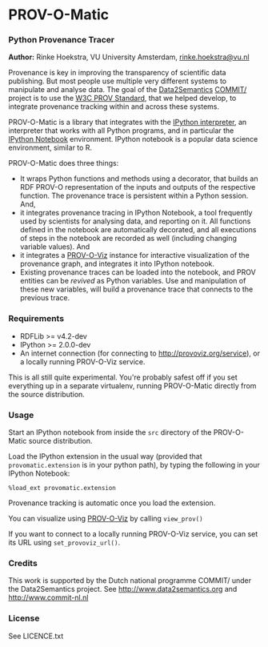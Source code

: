 # PROV-O-Matic
### Python Provenance Tracer

**Author:** Rinke Hoekstra, VU University Amsterdam, <rinke.hoekstra@vu.nl>

Provenance is key in improving the transparency of scientific data publishing. But most people use multiple very different systems to manipulate and analyse data. The goal of the [Data2Semantics](http://www.data2semantics) [COMMIT/](http://www.commit-nl.nl) project is to use the [W3C PROV Standard](http://www.w3.org/TR/prov-overview/), that we helped develop, to integrate provenance tracking within and across these systems. 

PROV-O-Matic is a library that integrates with the [IPython interpreter](http://ipython.org/), an interpreter that works with all Python programs, and in particular the [IPython Notebook](http://ipython.org/notebook.html) environment. IPython notebook is a popular data science environment, similar to R.

PROV-O-Matic does three things:

* It wraps Python functions and methods using a decorator, that builds an RDF PROV-O representation of the inputs and outputs of the respective function. The provenance trace is persistent within a Python session. And,
* it integrates provenance tracing in IPython Notebook, a tool frequently used by scientists for analysing data, and reporting on it. All functions defined in the notebook are automatically decorated, and all executions of steps in the notebook are recorded as well (including changing variable values). And
* it integrates a [PROV-O-Viz](http://provoviz.org) instance for interactive visualization of the provenance graph, and integrates it into IPython notebook.
* Existing provenance traces can be loaded into the notebook, and PROV entities can be *revived* as Python variables. Use and manipulation of these new variables, will build a provenance trace that connects to the previous trace.  

### Requirements

* RDFLib >= v4.2-dev
* IPython >= 2.0.0-dev
* An internet connection (for connecting to http://provoviz.org/service), or a locally running PROV-O-Viz service.

This is all still quite experimental. You're probably safest off if you set everything up in a separate virtualenv, running PROV-O-Matic directly from the source distribution.

### Usage

Start an IPython notebook from inside the `src` directory of the PROV-O-Matic source distribution.

Load the IPython extension in the usual way (provided that `provomatic.extension` is in your python path), by typing the following in your IPython Notebook:

```%load_ext provomatic.extension```

Provenance tracking is automatic once you load the extension.

You can visualize using [PROV-O-Viz](http://provoviz.org) by calling `view_prov()`

If you want to connect to a locally running PROV-O-Viz service, you can set its URL using `set_provoviz_url()`. 

### Credits

This work is supported by the Dutch national programme COMMIT/ under the Data2Semantics project. See <http://www.data2semantics.org> and <http://www.commit-nl.nl>

### License

See LICENCE.txt
